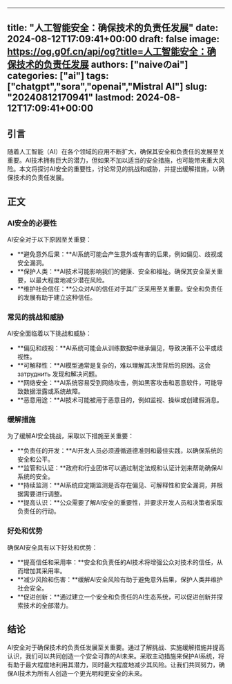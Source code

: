 
---
title: "人工智能安全：确保技术的负责任发展"
date: 2024-08-12T17:09:41+00:00
draft: false
image: https://og.g0f.cn/api/og?title=人工智能安全：确保技术的负责任发展
authors: ["naiveのai"]
categories: ["ai"]
tags: ["chatgpt","sora","openai","Mistral AI"]
slug: "20240812170941"
lastmod: 2024-08-12T17:09:41+00:00
---
## 引言

随着人工智能（AI）在各个领域的应用不断扩大，确保其安全和负责任的发展至关重要。AI技术拥有巨大的潜力，但如果不加以适当的安全措施，也可能带来重大风险。本文将探讨AI安全的重要性，讨论常见的挑战和威胁，并提出缓解措施，以确保技术的负责任发展。

## 正文

### AI安全的必要性

AI安全对于以下原因至关重要：

- **避免意外后果：**AI系统可能会产生意外或有害的后果，例如偏见、歧视或安全漏洞。
- **保护人类：**AI技术可能影响我们的健康、安全和福祉。确保其安全至关重要，以最大程度地减少潜在风险。
- **维护社会信任：**公众对AI的信任对于其广泛采用至关重要。安全和负责任的发展有助于建立这种信任。

### 常见的挑战和威胁

AI安全面临着以下挑战和威胁：

- **偏见和歧视：**AI系统可能会从训练数据中继承偏见，导致决策不公平或歧视性。
- **可解释性：**AI模型通常是复杂的，难以理解其决策背后的原因。这会 затруднить 发现和解决问题。
- **网络安全：**AI系统容易受到网络攻击，例如黑客攻击和恶意软件，可能导致数据泄露或系统故障。
- **恶意用途：**AI技术可能被用于恶意目的，例如监视、操纵或创建假消息。

### 缓解措施

为了缓解AI安全挑战，采取以下措施至关重要：

- **负责任的开发：**AI开发人员必须遵循道德准则和最佳实践，以确保系统的安全和公平。
- **监管和认证：**政府和行业团体可以通过制定法规和认证计划来帮助确保AI系统的安全。
- **持续监测：**AI系统应定期监测是否存在偏见、可解释性和安全漏洞，并根据需要进行调整。
- **提高认识：**公众需要了解AI安全的重要性，并要求开发人员和决策者采取负责任的行动。

### 好处和优势

确保AI安全具有以下好处和优势：

- **提高信任和采用率：**安全和负责任的AI技术将增强公众对技术的信任，从而增加其采用率。
- **减少风险和伤害：**缓解AI安全风险有助于避免意外后果，保护人类并维护社会安全。
- **促进创新：**通过建立一个安全和负责任的AI生态系统，可以促进创新并探索技术的全部潜力。

## 结论

AI安全对于确保技术的负责任发展至关重要。通过了解挑战、实施缓解措施并提高认识，我们可以共同创造一个安全可靠的AI未来。采取主动措施来保护AI系统，将有助于最大程度地利用其潜力，同时最大程度地减少其风险。让我们共同努力，确保AI技术为所有人创造一个更光明和更安全的未来。